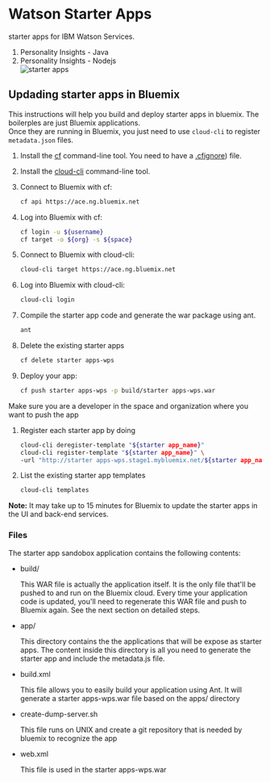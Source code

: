 # Watson Starter Apps

starter apps for IBM Watson Services.  
 1. Personality Insights - Java
 2. Personality Insights - Nodejs  
![starter apps](http://s17.postimg.org/bqcusezfj/Screen_Shot_2015_07_03_at_5_28_11_PM.png)


## Updading starter apps in Bluemix

This instructions will help you build and deploy starter apps in bluemix. The boilerples are just Bluemix applications.  
Once they are running in Bluemix, you just need to use `cloud-cli` to register `metadata.json` files.

1. Install the [cf][cf] command-line tool. You need to have a [.cfignore](.cfignore)) file.
1. Install the [cloud-cli][cloud_cli] command-line tool.
1. Connect to Bluemix with cf:

    ```sh
    cf api https://ace.ng.bluemix.net
    ```

1. Log into Bluemix with cf:

    ```sh
    cf login -u ${username}
    cf target -o ${org} -s ${space}
    ```

1. Connect to Bluemix with cloud-cli:

    ```sh
    cloud-cli target https://ace.ng.bluemix.net
    ```

1. Log into Bluemix with cloud-cli:

    ```sh
    cloud-cli login
    ```
1. Compile the starter app code and generate the war package using ant.

    ```sh
    ant
    ```

1. Delete the existing starter apps

    ```sh
    cf delete starter apps-wps
    ```

1. Deploy your app:
    ```sh
    cf push starter apps-wps -p build/starter apps-wps.war
    ```

Make sure you are a developer in the space and organization where you want to push the app

1. Register each starter app by doing
    ```sh
    cloud-cli deregister-template "${starter app_name}"
    cloud-cli register-template "${starter app_name}" \
    -url "http://starter apps-wps.stage1.mybluemix.net/${starter app_name}/metadata.json"
    ```

1. List the existing starter app templates
    ```sh
    cloud-cli templates
    ```

**Note:** It may take up to 15 minutes for Bluemix to update the starter apps in the UI and back-end services.

### Files

The starter app sandobox application contains the following contents:

*   build/

    This WAR file is actually the application itself. It is the only file that'll be pushed to and run on the Bluemix cloud. Every time your application code is updated, you'll need to regenerate this WAR file and push to Bluemix again. See the next section on detailed steps.

*   app/

    This directory contains the the applications that will be expose as starter apps. The content inside this directory is all you need to generate the starter app and include the metadata.js file.

*   build.xml

    This file allows you to easily build your application using Ant. It will generate a starter apps-wps.war file based on the apps/ directory

*   create-dump-server.sh

	This file runs on UNIX and create a git repository that is needed by bluemix to recognize the app

*   web.xml

	This file is used in the starter apps-wps.war

[cloud_cli]: https://www.stage1.ng.bluemix.net/docs/cli/cloudcli.html
[cf]: https://github.com/cloudfoundry/cli
